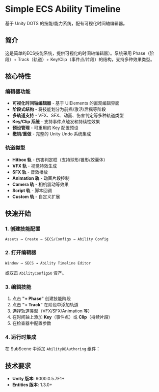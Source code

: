 # Simple ECS Ability Timeline

基于 Unity DOTS 的技能/能力系统，配有可视化时间轴编辑器。

## 简介

这是简单的ECS技能系统，提供可视化的时间轴编辑器）。系统采用 Phase（阶段）+ Track（轨道）+ Key/Clip（事件点/片段）的结构，支持多种效果类型。

## 核心特性

###  编辑器功能
- **可视化时间轴编辑器** - 基于 UIElements 的直观编辑界面
- **阶段式结构** - 将技能划分为前摇/激活/后摇等阶段
- **多轨道支持** - VFX、SFX、动画、伤害判定等多种轨道类型
- **Key/Clip 系统** - 支持事件点触发和持续性效果
- **预设管理** - 可重用的 Key 配置预设
- **撤销/重做** - 完整的 Unity Undo 系统集成

###  轨道类型
- **Hitbox 轨** - 伤害判定框（支持球形/锥形/胶囊体）
- **VFX 轨** - 视觉特效生成
- **SFX 轨** - 音效播放
- **Animation 轨** - 动画片段控制
- **Camera 轨** - 相机震动等效果
- **Script 轨** - 脚本回调
- **Custom 轨** - 自定义扩展

## 快速开始

### 1. 创建技能配置
```
Assets → Create → SECS/Configs → Ability Config
```

### 2. 打开编辑器
```
Window → SECS → Ability Timeline Editor
```
或双击 `AbilityConfigSO` 资产。

### 3. 编辑技能
1. 点击 **"+ Phase"** 创建技能阶段
2. 点击 **"+ Track"** 在阶段中添加轨道
3. 选择轨道类型（VFX/SFX/Animation 等）
4. 在时间轴上添加 **Key**（事件点）或 **Clip**（持续片段）
5. 在检查器中配置参数

### 4. 运行时集成
在 SubScene 中添加 `AbilityDBAuthoring` 组件：

## 技术要求

- **Unity 版本**: 6000.0.5.7F1+
- **Entities 版本**: 1.3.0+


